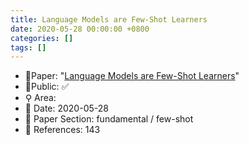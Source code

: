 ```yaml
---
title: Language Models are Few-Shot Learners
date: 2020-05-28 00:00:00 +0800
categories: []
tags: []
---
```


- 📙Paper: "[Language Models are Few-Shot Learners](https://www.semanticscholar.org/paper/Language-Models-are-Few-Shot-Learners-Brown-Mann/6b85b63579a916f705a8e10a49bd8d849d91b1fc)"
- 🔑Public: ✅
- ⚲ Area: 
- 📅 Date: 2020-05-28
- 🔎 Paper Section: fundamental / few-shot
- 📝 References: 143
